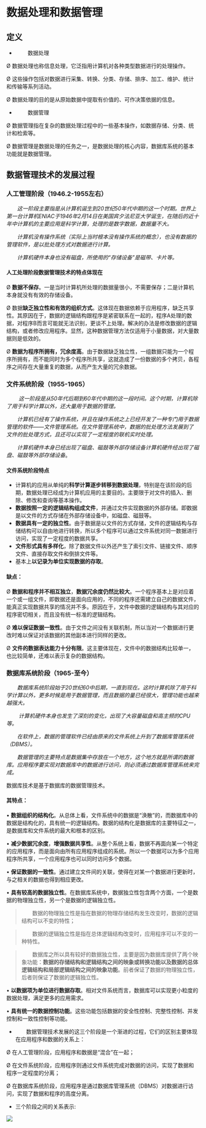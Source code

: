 # 数据处理和数据管理

## 定义

+ 　　 数据处理

Ø 数据处理也称信息处理，它泛指用计算机对各种类型数据进行的处理操作。

Ø 这些操作包括对数据进行采集、转换、分类、存储、排序、加工、维护、统计和传输等系列活动。

Ø 数据处理的目的是从原始数据中提取有价值的、可作决策依据的信息。

 

+ 　　 数据管理

Ø 数据管理指在复杂的数据处理过程中的一些基本操作，如数据存储、分类、统计和检索等。

Ø 数据管理是数据处理的任务之一，是数据处理的核心内容，数据库系统的基本功能就是数据管理。

 

 

## 数据管理技术的发展过程

### 人工管理阶段（1946.2-1955左右）

　　*这一阶段主要指是从计算机诞生到20世纪50年代中期的这一个时期。世界上第一台计算机ENIAC于1946年2月14日在美国宾夕法尼亚大学诞生，在随后的近十年中计算机的主要应用是科学计算，处理的是数字数据，数据量不大。*

　　*计算机没有操作系统（实际上当时根本没有操作系统的概念），也没有数据的管理软件，是以批处理方式对数据进行计算。*

　　*计算机硬件本身也没有磁盘，所使用的“存储设备”是磁带、卡片等。*

 

#### 人工处理阶段数据管理技术的特点体现在

Ø **数据不保存**。一是当时计算机所处理的数据量很小，不需要保存；二是计算机本身就没有有效的存储设备。

Ø 数据**缺乏独立性和有效的组织方式**。这体现在数据依赖于应用程序，缺乏共享性。其原因在于，数据的逻辑结构跟程序是紧密联系在一起的，程序A处理的数据，对程序B而言可能就无法识别，更谈不上处理。解决的办法是修改数据的逻辑结构，或者修改应用程序。显然，这种数据管理方法仅适用于小量数据，对大量数据则是低效的。

Ø **数据为程序所拥有，冗余度高**。由于数据缺乏独立性，一组数据只能为一个程序所拥有，而不能同时为多个程序所共享，这就造成了一份数据的多个拷贝，各程序之间存在大量重复的数据，从而产生大量的冗余数据。

 

 

### 文件系统阶段（1955-1965）

　　 *这一阶段是从50年代后期到60年代中期的这一段时间。这个时期，计算机除了用于科学计算以外，还大量用于数据的管理。*

　　*计算机已经有了操作系统，并且在操作系统之上已经开发了一种专门用于数据管理的软件——文件管理系统。在文件管理系统中，数据的批处理方法发展到了文件的批处理方式，且还可以实现了一定程度的联机实时处理。*

　　*计算机硬件本身已经出现了磁盘、磁鼓等外部存储设备计算机硬件经出现了磁盘、磁鼓等外部存储设备*。



#### **文件系统阶段特点**

+ 计算机的应用从单纯的**科学计算逐步转移到数据处理**，特别是在该阶段的后期，数据处理已经成为计算机应用的主要目的。主要限于对文件的插入、删除、修改和查询等基本操作。
+ **数据按照一定的逻辑结构组成文件**，并通过文件实现数据的外部存储。即数据是以文件的方式存储在外部存储设备中，如磁盘、磁鼓等。
+ **数据具有一定的独立性**。由于数据是以文件的方式存储，文件的逻辑结构与存储结构可以自由地进行转换，所以多个程序可以通过文件系统对同一数据进行访问，实现了一定程度的数据共享。
+ **文件形式具有多样化**，除了数据文件以外还产生了索引文件、链接文件、顺序文件、直接存取文件和倒排文件等。
+ 基本上**以记录为单位实现数据的存取**。

#### 缺点：

Ø **数据和程序并不相互独立**，**数据冗余度仍然比较大**。一个程序基本上是对应着一个或一组文件，即数据还是面向应用的，不同的程序还需建立自己的数据文件，能真正实现数据共享的情况并不多。原因在于，文件中数据的逻辑结构与其对应的程序密切相关，而且没有统一标准的逻辑结构。

Ø **难以保证数据一致性**。由于文件之间没有关联机制，所以当对一个数据进行更改时难以保证对该数据的其他副本进行同样的更改。

Ø **文件的数据表达能力十分有限**。这主要体现在，文件中的数据结构比较单一，也比较简单，还难以表示复杂的数据结构。

 

 

### 数据库系统阶段（1965-至今）

　　*数据库系统阶段始于20世纪60中后期，一直到现在。这时计算机除了用于科学计算以外，更多时候是用于数据管理，而且数据的量已经很大，管理功能也越来越强大。*

　　 *计算机硬件本身也发生了深刻的变化，出现了大容量磁盘和高主频的CPU等。*

　　*在软件上，数据的管理软件已经由原来的文件系统上升到了数据库管理系统（DBMS）。*

　　*数据管理的主要特点是数据集中存放在一个地方，这个地方就是所谓的数据库。应用程序要实现对数据库中的数据进行访问，则必须通过数据库管理系统来完成。*

 

数据库技术是基于数据库的数据管理技术。

#### 其特点：

•        **数据组织的结构化**。从总体上看，文件系统中的数据是“涣散”的，而数据库中的数据是结构化的，具有统一的逻辑结构。数据的结构化是数据库的主要特征之一，是数据库和文件系统的最大和根本的区别。

•        **减少数据冗余度**，**增强数据共享性**。从整个系统上看，数据不再面向某一个特定的应用程序，而是面向由所有应用程序组成的系统。所以一个数据可以为多个应用程序所共享，一个应用程序也可以同时访问多个数据。

•        **保证数据的一致性**。通过建立文件间的关联，使得在对某一个数据进行更新时，与之相关的数据也得到相应更改。

•        **具有较高的数据独立性**。在数据库系统中，数据独立性包含两个方面，一个是数据的物理独立性，另一个是数据的逻辑独立性。

> 　　数据的物理独立性是指在数据的物理存储结构发生改变时，数据的逻辑结构可以不变的特性；

> 　　数据的逻辑独立性是指在总体逻辑结构改变时，应用程序可以不变的一种特性。

> 　　数据库之所以具有较好的数据独立性，主要是因为数据库提供了两个映象功能：**数据的存储结构和逻辑结构之间的映象或转换功能以及数据的总体逻辑结构和局部逻辑结构之间的映象功能**。前者保证了数据的物理独立性，后者则保证了数据的逻辑独立性。

•       **以数据项为单位进行数据存取**。相对文件系统而言，数据库可以实现更小粒度的数据处理，满足更多的应用需求。

•       **具有统一的数据控制功能**。这些功能包括数据的安全性控制、完整性控制、并发控制和一致性控制等功能。

 



+ 　　数据管理技术发展的这三个阶段是一个渐进的过程，它们的区别主要体现在应用程序和数据的关系上：

Ø 在人工管理阶段，应用程序和数据是“混合”在一起；

Ø 在文件系统阶段，应用程序则通过文件系统完成对数据的访问，实现了数据和程序一定程度的分离；

Ø 在数据库系统阶段，应用程序是通过数据库管理系统（DBMS）对数据进行访问，实现了数据和程序的高度分离。

 

+ 三个阶段之间的关系表示:

 ![](https://raw.githubusercontent.com/ZanderZhao/images/master/img2019/20191025204705.png)

 

 

